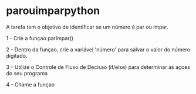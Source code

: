 # parouimparpython
A tarefa tem o objetivo de identificar se um número é par ou ímpar.

1 - Crie a funçao parImpar()

2 - Dentro da funçao, crie a variável 'número' para salvar o valor do número digitado.

3 - Utilize o Controle de Fluxo de Decisao (if/else) para determinar as açoes do seu programa

4 - Chame a funçao
